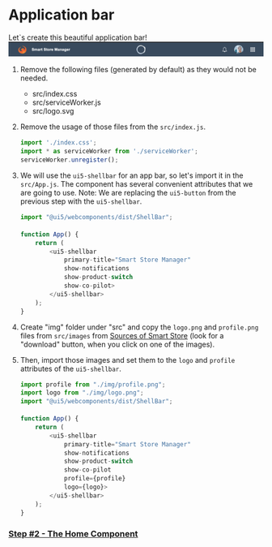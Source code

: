 # Application bar

Let`s create this beautiful application bar!
![Alt text](./step1.png?raw=true "App bar")

1. Remove the following files (generated by default) as they would not be needed.
	- src/index.css
	- src/serviceWorker.js
	- src/logo.svg

2. Remove the usage of those files from the ```src/index.js```.

	```js 
	import './index.css';
	import * as serviceWorker from './serviceWorker';
	serviceWorker.unregister();
	```

3. We will use the `ui5-shellbar` for an app bar, so let's import it in the `src/App.js`. The component has several convenient attributes that we are going to use.
Note: We are replacing the `ui5-button` from the previous step with the `ui5-shellbar`.

	```js 
	import "@ui5/webcomponents/dist/ShellBar";

	function App() {
		return (
			<ui5-shellbar
				primary-title="Smart Store Manager"
				show-notifications
				show-product-switch
				show-co-pilot>
			</ui5-shellbar>
		);
	}
	```

4. Create "img" folder under "src" and copy the `logo.png` and `profile.png` files from `src/images` from [Sources of Smart Store](https://github.com/ilhan007/ui5con-app/tree/master/src/img) (look for a "download" button, when you click on one of the images).

5. Then, import those images and set them to the `logo` and `profile` attributes of the `ui5-shellbar`.

	```js 
	import profile from "./img/profile.png";
	import logo from "./img/logo.png";
	import "@ui5/webcomponents/dist/ShellBar";

	function App() {
		return (
			<ui5-shellbar
				primary-title="Smart Store Manager"
				show-notifications
				show-product-switch
				show-co-pilot
				profile={profile}
				logo={logo}>
			</ui5-shellbar>
		);
	}
	```

### [Step #2 - The Home Component](./Step2_The_Home_Component.md)
